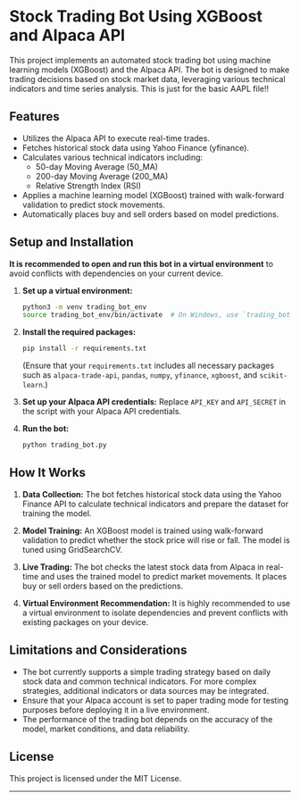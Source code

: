 

# Stock Trading Bot Using XGBoost and Alpaca API

This project implements an automated stock trading bot using machine learning models (XGBoost) and the Alpaca API. The bot is designed to make trading decisions based on stock market data, leveraging various technical indicators and time series analysis. This is just for the basic AAPL file!!

## Features
- Utilizes the Alpaca API to execute real-time trades.
- Fetches historical stock data using Yahoo Finance (yfinance).
- Calculates various technical indicators including:
  - 50-day Moving Average (50_MA)
  - 200-day Moving Average (200_MA)
  - Relative Strength Index (RSI)
- Applies a machine learning model (XGBoost) trained with walk-forward validation to predict stock movements.
- Automatically places buy and sell orders based on model predictions.
  
## Setup and Installation

**It is recommended to open and run this bot in a virtual environment** to avoid conflicts with dependencies on your current device.

1. **Set up a virtual environment:**
   ```bash
   python3 -m venv trading_bot_env
   source trading_bot_env/bin/activate  # On Windows, use `trading_bot_env\Scripts\activate`
   ```

2. **Install the required packages:**
   ```bash
   pip install -r requirements.txt
   ```
   (Ensure that your `requirements.txt` includes all necessary packages such as `alpaca-trade-api`, `pandas`, `numpy`, `yfinance`, `xgboost`, and `scikit-learn`.)

3. **Set up your Alpaca API credentials:**
   Replace `API_KEY` and `API_SECRET` in the script with your Alpaca API credentials.

4. **Run the bot:**
   ```bash
   python trading_bot.py
   ```

## How It Works

1. **Data Collection:**
   The bot fetches historical stock data using the Yahoo Finance API to calculate technical indicators and prepare the dataset for training the model.

2. **Model Training:**
   An XGBoost model is trained using walk-forward validation to predict whether the stock price will rise or fall. The model is tuned using GridSearchCV.

3. **Live Trading:**
   The bot checks the latest stock data from Alpaca in real-time and uses the trained model to predict market movements. It places buy or sell orders based on the predictions.

4. **Virtual Environment Recommendation:**
   It is highly recommended to use a virtual environment to isolate dependencies and prevent conflicts with existing packages on your device.

## Limitations and Considerations

- The bot currently supports a simple trading strategy based on daily stock data and common technical indicators. For more complex strategies, additional indicators or data sources may be integrated.
- Ensure that your Alpaca account is set to paper trading mode for testing purposes before deploying it in a live environment.
- The performance of the trading bot depends on the accuracy of the model, market conditions, and data reliability.

## License
This project is licensed under the MIT License.

---
